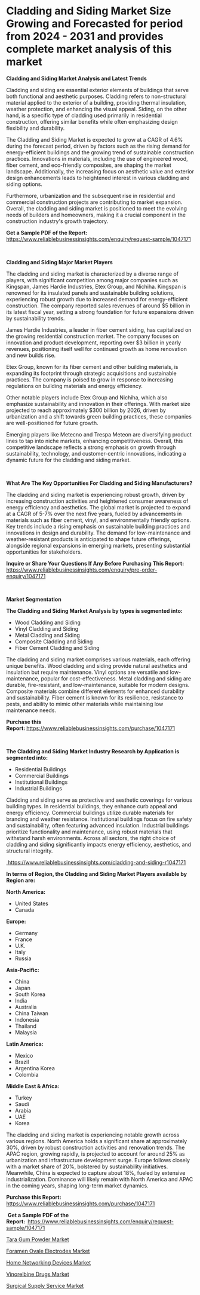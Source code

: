 <p><h1>Cladding and Siding Market Size Growing and Forecasted for period from 2024 - 2031 and provides complete market analysis of this market</h1></p><p><strong>Cladding and Siding Market Analysis and Latest Trends</strong></p>
<p><p>Cladding and siding are essential exterior elements of buildings that serve both functional and aesthetic purposes. Cladding refers to non-structural material applied to the exterior of a building, providing thermal insulation, weather protection, and enhancing the visual appeal. Siding, on the other hand, is a specific type of cladding used primarily in residential construction, offering similar benefits while often emphasizing design flexibility and durability.</p><p>The Cladding and Siding Market is expected to grow at a CAGR of 4.6% during the forecast period, driven by factors such as the rising demand for energy-efficient buildings and the growing trend of sustainable construction practices. Innovations in materials, including the use of engineered wood, fiber cement, and eco-friendly composites, are shaping the market landscape. Additionally, the increasing focus on aesthetic value and exterior design enhancements leads to heightened interest in various cladding and siding options.</p><p>Furthermore, urbanization and the subsequent rise in residential and commercial construction projects are contributing to market expansion. Overall, the cladding and siding market is positioned to meet the evolving needs of builders and homeowners, making it a crucial component in the construction industry's growth trajectory.</p></p>
<p><strong>Get a Sample PDF of the Report:&nbsp;</strong> <a href="https://www.reliablebusinessinsights.com/enquiry/request-sample/1047171?utm_campaign=1847&utm_medium=2&utm_source=Github&utm_content=ia&utm_term=26122024&utm_id=cladding-and-siding">https://www.reliablebusinessinsights.com/enquiry/request-sample/1047171</a></p>
<p>&nbsp;</p>
<p><strong>Cladding and Siding Major Market Players</strong></p>
<p><p>The cladding and siding market is characterized by a diverse range of players, with significant competition among major companies such as Kingspan, James Hardie Industries, Etex Group, and Nichiha. Kingspan is renowned for its insulated panels and sustainable building solutions, experiencing robust growth due to increased demand for energy-efficient construction. The company reported sales revenues of around $5 billion in its latest fiscal year, setting a strong foundation for future expansions driven by sustainability trends.</p><p>James Hardie Industries, a leader in fiber cement siding, has capitalized on the growing residential construction market. The company focuses on innovation and product development, reporting over $3 billion in yearly revenues, positioning itself well for continued growth as home renovation and new builds rise.</p><p>Etex Group, known for its fiber cement and other building materials, is expanding its footprint through strategic acquisitions and sustainable practices. The company is poised to grow in response to increasing regulations on building materials and energy efficiency.</p><p>Other notable players include Etex Group and Nichiha, which also emphasize sustainability and innovation in their offerings. With market size projected to reach approximately $300 billion by 2026, driven by urbanization and a shift towards green building practices, these companies are well-positioned for future growth.</p><p>Emerging players like Metecno and Trespa Meteon are diversifying product lines to tap into niche markets, enhancing competitiveness. Overall, this competitive landscape reflects a strong emphasis on growth through sustainability, technology, and customer-centric innovations, indicating a dynamic future for the cladding and siding market.</p></p>
<p>&nbsp;</p>
<p><strong>What Are The Key Opportunities For Cladding and Siding Manufacturers?</strong></p>
<p><p>The cladding and siding market is experiencing robust growth, driven by increasing construction activities and heightened consumer awareness of energy efficiency and aesthetics. The global market is projected to expand at a CAGR of 5-7% over the next five years, fueled by advancements in materials such as fiber cement, vinyl, and environmentally friendly options. Key trends include a rising emphasis on sustainable building practices and innovations in design and durability. The demand for low-maintenance and weather-resistant products is anticipated to shape future offerings, alongside regional expansions in emerging markets, presenting substantial opportunities for stakeholders.</p></p>
<p><strong>Inquire or Share Your Questions If Any Before Purchasing This Report:</strong> <a href="https://www.reliablebusinessinsights.com/enquiry/pre-order-enquiry/1047171?utm_campaign=1847&utm_medium=2&utm_source=Github&utm_content=ia&utm_term=26122024&utm_id=cladding-and-siding">https://www.reliablebusinessinsights.com/enquiry/pre-order-enquiry/1047171</a></p>
<p>&nbsp;</p>
<p><strong>Market Segmentation</strong></p>
<p><strong>The Cladding and Siding Market Analysis by types is segmented into:</strong></p>
<p><ul><li>Wood Cladding and Siding</li><li>Vinyl Cladding and Siding</li><li>Metal Cladding and Siding</li><li>Composite Cladding and Siding</li><li>Fiber Cement Cladding and Siding</li></ul></p>
<p><p>The cladding and siding market comprises various materials, each offering unique benefits. Wood cladding and siding provide natural aesthetics and insulation but require maintenance. Vinyl options are versatile and low-maintenance, popular for cost-effectiveness. Metal cladding and siding are durable, fire-resistant, and low-maintenance, suitable for modern designs. Composite materials combine different elements for enhanced durability and sustainability. Fiber cement is known for its resilience, resistance to pests, and ability to mimic other materials while maintaining low maintenance needs.</p></p>
<p><strong>Purchase this Report:&nbsp;</strong><a href="https://www.reliablebusinessinsights.com/purchase/1047171?utm_campaign=1847&utm_medium=2&utm_source=Github&utm_content=ia&utm_term=26122024&utm_id=cladding-and-siding">https://www.reliablebusinessinsights.com/purchase/1047171</a></p>
<p>&nbsp;</p>
<p><strong>The Cladding and Siding Market Industry Research by Application is segmented into:</strong></p>
<p><ul><li>Residential Buildings</li><li>Commercial Buildings</li><li>Institutional Buildings</li><li>Industrial Buildings</li></ul></p>
<p><p>Cladding and siding serve as protective and aesthetic coverings for various building types. In residential buildings, they enhance curb appeal and energy efficiency. Commercial buildings utilize durable materials for branding and weather resistance. Institutional buildings focus on fire safety and sustainability, often featuring advanced insulation. Industrial buildings prioritize functionality and maintenance, using robust materials that withstand harsh environments. Across all sectors, the right choice of cladding and siding significantly impacts energy efficiency, aesthetics, and structural integrity.</p></p>
<p><a href="https://www.reliablebusinessinsights.com/cladding-and-siding-r1047171?utm_campaign=1847&utm_medium=2&utm_source=Github&utm_content=ia&utm_term=26122024&utm_id=cladding-and-siding">&nbsp;https://www.reliablebusinessinsights.com/cladding-and-siding-r1047171</a></p>
<p><strong>In terms of Region, the Cladding and Siding Market Players available by Region are:</strong></p>
<p>
    <p> <strong> North America: </strong>
        <ul>
            <li>United States</li>
            <li>Canada</li>
        </ul>
        </p> 
    <p> <strong> Europe: </strong>
        <ul>
            <li>Germany</li>
            <li>France</li>
            <li>U.K.</li>
            <li>Italy</li>
            <li>Russia</li>
        </ul>
        </p> 
    <p> <strong> Asia-Pacific: </strong>
        <ul>
            <li>China</li>
            <li>Japan</li>
            <li>South Korea</li>
            <li>India</li>
            <li>Australia</li>
            <li>China Taiwan</li>
            <li>Indonesia</li>
            <li>Thailand</li>
            <li>Malaysia</li>
        </ul>
        </p> 
    <p> <strong> Latin America: </strong>
        <ul>
            <li>Mexico</li>
            <li>Brazil</li>
            <li>Argentina Korea</li>
            <li>Colombia</li>
        </ul>
        </p> 
    <p> <strong> Middle East & Africa: </strong>
        <ul>
            <li>Turkey</li>
            <li>Saudi</li>
            <li>Arabia</li>
            <li>UAE</li>
            <li>Korea</li>
        </ul>
    </p>
    </p>
<p><p>The cladding and siding market is experiencing notable growth across various regions. North America holds a significant share at approximately 30%, driven by robust construction activities and renovation trends. The APAC region, growing rapidly, is projected to account for around 25% as urbanization and infrastructure development surge. Europe follows closely with a market share of 20%, bolstered by sustainability initiatives. Meanwhile, China is expected to capture about 18%, fueled by extensive industrialization. Dominance will likely remain with North America and APAC in the coming years, shaping long-term market dynamics.</p></p>
<p><strong>Purchase this Report: </strong><a href="https://www.reliablebusinessinsights.com/purchase/1047171?utm_campaign=1847&utm_medium=2&utm_source=Github&utm_content=ia&utm_term=26122024&utm_id=cladding-and-siding">https://www.reliablebusinessinsights.com/purchase/1047171</a></p>
<p>&nbsp;<strong>Get a Sample PDF of the Report:&nbsp;&nbsp;</strong><a href="https://www.reliablebusinessinsights.com/enquiry/request-sample/1047171?utm_campaign=1847&utm_medium=2&utm_source=Github&utm_content=ia&utm_term=26122024&utm_id=cladding-and-siding">https://www.reliablebusinessinsights.com/enquiry/request-sample/1047171</a></p>
<p><strong></strong></p>
<p><p><a href="https://www.linkedin.com/pulse/global-tara-gum-powder-nexus-sector-confluences-regional-catalysts-54n8f?utm_campaign=1847&utm_medium=2&utm_source=Github&utm_content=ia&utm_term=26122024&utm_id=cladding-and-siding">Tara Gum Powder Market</a></p><p><a href="https://github.com/sherikacas30/Market-Research-Report-List-1/blob/main/foramen-ovale-electrodes-market.md?utm_campaign=1847&utm_medium=2&utm_source=Github&utm_content=ia&utm_term=26122024&utm_id=cladding-and-siding">Foramen Ovale Electrodes Market</a></p><p><a href="https://github.com/FahadAhmed223/Market-Research-Report-List-1/blob/main/home-networking-devices-market.md?utm_campaign=1847&utm_medium=2&utm_source=Github&utm_content=ia&utm_term=26122024&utm_id=cladding-and-siding">Home Networking Devices Market</a></p><p><a href="https://www.linkedin.com/pulse/future-revenue-demand-forecast-vinorelbine-drugs-industry-41-urwqe?utm_campaign=1847&utm_medium=2&utm_source=Github&utm_content=ia&utm_term=26122024&utm_id=cladding-and-siding">Vinorelbine Drugs Market</a></p><p><a href="https://www.linkedin.com/pulse/future-trends-growth-prospects-surgical-supply-service-market-84nac?utm_campaign=1847&utm_medium=2&utm_source=Github&utm_content=ia&utm_term=26122024&utm_id=cladding-and-siding">Surgical Supply Service Market</a></p></p>